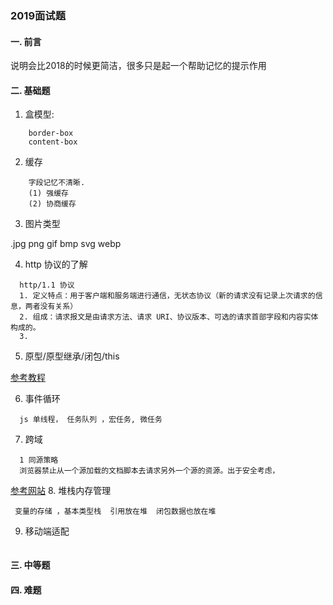 ### 2019面试题
####  一. 前言
说明会比2018的时候更简洁，很多只是起一个帮助记忆的提示作用
####  二. 基础题

1. 盒模型:
```
    border-box
    content-box
```
2. 缓存
```
    字段记忆不清晰.
    (1) 强缓存 
    (2) 协商缓存
```
3. 图片类型

.jpg png gif bmp svg webp

4. http 协议的了解
```
  http/1.1 协议 
  1. 定义特点：用于客户端和服务端进行通信，无状态协议（新的请求没有记录上次请求的信息，两者没有关系）
  2. 组成：请求报文是由请求方法、请求 URI、协议版本、可选的请求首部字段和内容实体构成的。
  3. 
```
5. 原型/原型继承/闭包/this

[参考教程]()

6. 事件循环
```
  js 单线程， 任务队列 ，宏任务, 微任务
```
7. 跨域
```
  1 同源策略
  浏览器禁止从一个源加载的文档脚本去请求另外一个源的资源。出于安全考虑，
```
[参考网站](https://segmentfault.com/a/1190000015597029?utm_source=tag-newest)
8. 堆栈内存管理
```
 变量的存储 ，基本类型栈  引用放在堆  闭包数据也放在堆
```

9. 移动端适配

```

```






#### 三. 中等题


#### 四. 难题